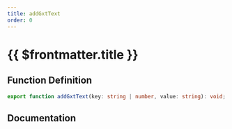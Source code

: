 ```yaml
---
title: addGxtText
order: 0
---
```


# {{ $frontmatter.title }}

## Function Definition

```ts
export function addGxtText(key: string | number, value: string): void;
```

## Documentation

<!--@include: ./parts/addGxtText.md-->
